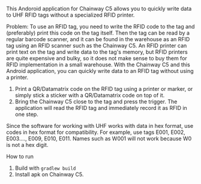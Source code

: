 This Andoroid application for Chainway C5 allows you to quickly write data to UHF RFID tags without a specialized RFID printer.

Problem: To use an RFID tag, you need to write the RFID code to the tag and (preferably) print this code on the tag itself. Then the tag can be read by a regular barcode scanner, and it can be found in the warehouse as an RFID tag using an RFID scanner such as the Chainway C5. An RFID printer can print text on the tag and write data to the tag's memory, but RFID printers are quite expensive and bulky, so it does not make sense to buy them for RFID implementation in a small warehouse. With the Chainway C5 and this Android application, you can quickly write data to an RFID tag without using a printer.

1) Print a QR/Datamatrix code on the RFID tag using a printer or marker, or simply stick a sticker with a QR/Datamatrix code on top of it.
2) Bring the Chainway C5 close to the tag and press the trigger. The application will read the RFID tag and immediately record it as RFID in one step.

Since the software for working with UHF works with data in hex format, use codes in hex format for compatibility. For example, use tags
E001, E002, E003...., E009, E010, E011. Names such as W001 will not work because W0 is not a hex digit.

How to run
1) Build with `gradlew build`
2) Install apk on Chainway C5.

   
